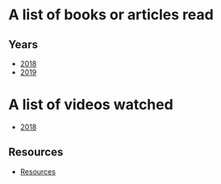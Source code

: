 # A list of books or articles read

## Years

* [2018](2018.md)
* [2019](2019.md)

# A list of videos watched

* [2018](2018Vid.md)

## Resources

* [Resources](Resources.md)
